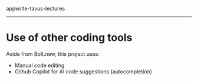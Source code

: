 appwrite-tavus-lectures

--- 

# Use of other coding tools

Aside from Bolt.new, this project uses: 

- Manual code editing
- Github Copilot for AI code suggestions (autocompletion) 
